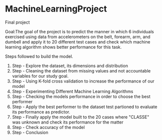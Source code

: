 # MachineLearningProject
Final project 

Goal:The goal of the project is to predict the manner in which 6 individuals exercised using data from accelerometers on the belt, forearm, arm, and dumbell and apply it to 20 different test cases and check which machine learning algorithm shows better performance for this task.

Steps followed to build the model.

1. Step - Explore the dataset, its dimensions and distribution
2. Step - Cleaning the dataset from missing values and not accountable variables for our study goal.
3. Step - Using K-fold cross validation to increase the performance of our model
4. Step - Experimenting Different Machine Learning Algorithms 
5. Step - Checking the models performance in order to choose the best performer
6. Step - Apply the best performer to the dataset test partioned to evaluate its performance as predictor.
7. Step - Finally apply the model built to the 20 cases where "CLASSE" was unknown and check its performance for the matter
8. Step - Check accuracy of the model
9. Step - Conclusion
